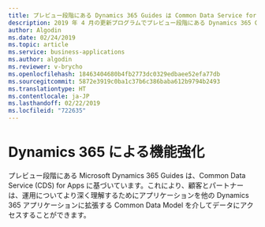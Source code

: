 ```yaml
---
title: プレビュー段階にある Dynamics 365 Guides は Common Data Service for Apps に基づいて作成される (2019 年 4 月の更新プログラム)
description: 2019 年 4 月の更新プログラムでプレビュー段階にある Dynamics 365 Guides は、Common Data Service for Apps に基づいているので、顧客やパートナーはデータ モデルにアクセスできます。
author: Algodin
ms.date: 02/24/2019
ms.topic: article
ms.service: business-applications
ms.author: algodin
ms.reviewer: v-brycho
ms.openlocfilehash: 18463404680b4fb2773dc0329edbaee52efa77db
ms.sourcegitcommit: 5872e3919c0ba1c37b6c386baba612b9794b2493
ms.translationtype: HT
ms.contentlocale: ja-JP
ms.lasthandoff: 02/22/2019
ms.locfileid: "722635"
---
```

# <a name="powered-by-dynamics-365"></a>Dynamics 365 による機能強化

プレビュー段階にある Microsoft Dynamics 365 Guides は、Common Data Service (CDS) for Apps に基づいています。これにより、顧客とパートナーは、運用についてより深く理解するためにアプリケーションを他の Dynamics 365 アプリケーションに拡張する Common Data Model を介してデータにアクセスすることができます。 

